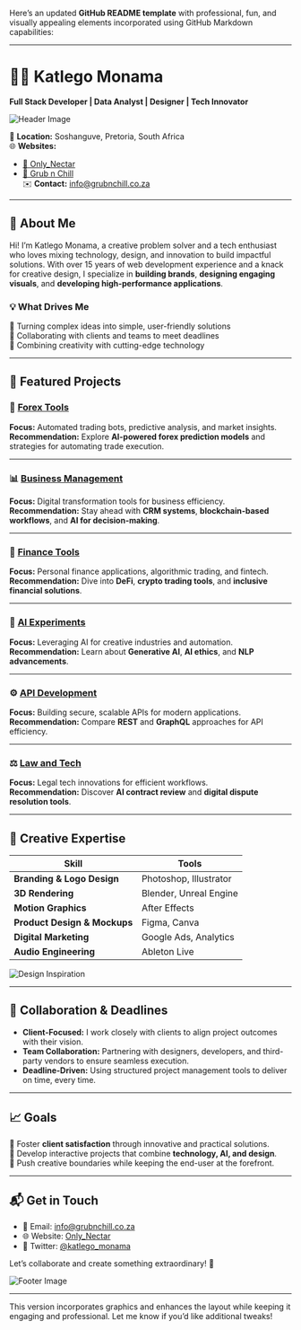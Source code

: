 Here’s an updated **GitHub README template** with professional, fun, and visually appealing elements incorporated using GitHub Markdown capabilities:  

---

# **👨‍💻 Katlego Monama**  
**Full Stack Developer | Data Analyst | Designer | Tech Innovator**  

![Header Image](https://source.unsplash.com/1600x400/?technology,design)  

📍 **Location:** Soshanguve, Pretoria, South Africa  
🌐 **Websites:**  
- [🌟 Only_Nectar](https://onlynectar.co.za)  
- [🍔 Grub n Chill](https://grubnchill.co.za)  
✉️ **Contact:** [info@grubnchill.co.za](mailto:info@grubnchill.co.za)  

---

## **🚀 About Me**  

Hi! I’m Katlego Monama, a creative problem solver and a tech enthusiast who loves mixing technology, design, and innovation to build impactful solutions. With over 15 years of web development experience and a knack for creative design, I specialize in **building brands**, **designing engaging visuals**, and **developing high-performance applications**.  

### **💡 What Drives Me**  
🔹 Turning complex ideas into simple, user-friendly solutions  
🔹 Collaborating with clients and teams to meet deadlines  
🔹 Combining creativity with cutting-edge technology  

---

## **📂 Featured Projects**  

### **💱 [Forex Tools](https://github.com/katlegomonama/forex-projects)**  
**Focus:** Automated trading bots, predictive analysis, and market insights.  
**Recommendation:** Explore **AI-powered forex prediction models** and strategies for automating trade execution.  

---

### **📊 [Business Management](https://github.com/katlegomonama/business-management)**  
**Focus:** Digital transformation tools for business efficiency.  
**Recommendation:** Stay ahead with **CRM systems**, **blockchain-based workflows**, and **AI for decision-making**.  

---

### **💸 [Finance Tools](https://github.com/katlegomonama/finance-tools)**  
**Focus:** Personal finance applications, algorithmic trading, and fintech.  
**Recommendation:** Dive into **DeFi**, **crypto trading tools**, and **inclusive financial solutions**.  

---

### **🤖 [AI Experiments](https://github.com/katlegomonama/ai-experiments)**  
**Focus:** Leveraging AI for creative industries and automation.  
**Recommendation:** Learn about **Generative AI**, **AI ethics**, and **NLP advancements**.  

---

### **⚙️ [API Development](https://github.com/katlegomonama/api-projects)**  
**Focus:** Building secure, scalable APIs for modern applications.  
**Recommendation:** Compare **REST** and **GraphQL** approaches for API efficiency.  

---

### **⚖️ [Law and Tech](https://github.com/katlegomonama/law-tech)**  
**Focus:** Legal tech innovations for efficient workflows.  
**Recommendation:** Discover **AI contract review** and **digital dispute resolution tools**.  

---

## **🎨 Creative Expertise**  

| Skill | Tools |
|-------|-------|
| **Branding & Logo Design** | Photoshop, Illustrator |  
| **3D Rendering** | Blender, Unreal Engine |  
| **Motion Graphics** | After Effects |  
| **Product Design & Mockups** | Figma, Canva |  
| **Digital Marketing** | Google Ads, Analytics |  
| **Audio Engineering** | Ableton Live |  

![Design Inspiration](https://source.unsplash.com/800x200/?design,creativity)  

---

## **🤝 Collaboration & Deadlines**  

- **Client-Focused:** I work closely with clients to align project outcomes with their vision.  
- **Team Collaboration:** Partnering with designers, developers, and third-party vendors to ensure seamless execution.  
- **Deadline-Driven:** Using structured project management tools to deliver on time, every time.  

---

## **📈 Goals**  

🌟 Foster **client satisfaction** through innovative and practical solutions.  
🌟 Develop interactive projects that combine **technology, AI, and design**.  
🌟 Push creative boundaries while keeping the end-user at the forefront.  

---

## **📬 Get in Touch**  

- 💌 Email: [info@grubnchill.co.za](mailto:info@grubnchill.co.za)  
- 🌐 Website: [Only_Nectar](https://onlynectar.co.za)  
- 🌟 Twitter: [@katlego_monama](#)  

Let’s collaborate and create something extraordinary! 🚀  

![Footer Image](https://source.unsplash.com/1600x200/?technology,teamwork)  

---

This version incorporates graphics and enhances the layout while keeping it engaging and professional. Let me know if you’d like additional tweaks!
